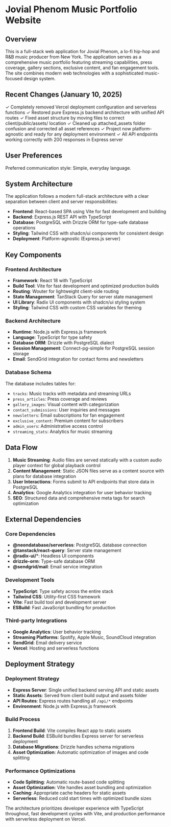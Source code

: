 # Jovial Phenom Music Portfolio Website

## Overview

This is a full-stack web application for Jovial Phenom, a lo-fi hip-hop and R&B music producer from New York. The application serves as a comprehensive music portfolio featuring streaming capabilities, press coverage, gallery sections, exclusive content, and fan engagement tools. The site combines modern web technologies with a sophisticated music-focused design system.

## Recent Changes (January 10, 2025)

✓ Completely removed Vercel deployment configuration and serverless functions
✓ Restored pure Express.js backend architecture with unified API routes
✓ Fixed asset structure by moving files to correct client/public/assets/ location
✓ Cleaned up attached_assets folder confusion and corrected all asset references
✓ Project now platform-agnostic and ready for any deployment environment
✓ All API endpoints working correctly with 200 responses in Express server

## User Preferences

Preferred communication style: Simple, everyday language.

## System Architecture

The application follows a modern full-stack architecture with a clear separation between client and server responsibilities:

- **Frontend**: React-based SPA using Vite for fast development and building
- **Backend**: Express.js REST API with TypeScript
- **Database**: PostgreSQL with Drizzle ORM for type-safe database operations
- **Styling**: Tailwind CSS with shadcn/ui components for consistent design
- **Deployment**: Platform-agnostic (Express.js server)

## Key Components

### Frontend Architecture
- **Framework**: React 18 with TypeScript
- **Build Tool**: Vite for fast development and optimized production builds
- **Routing**: Wouter for lightweight client-side routing
- **State Management**: TanStack Query for server state management
- **UI Library**: Radix UI components with shadcn/ui styling system
- **Styling**: Tailwind CSS with custom CSS variables for theming

### Backend Architecture
- **Runtime**: Node.js with Express.js framework
- **Language**: TypeScript for type safety
- **Database ORM**: Drizzle with PostgreSQL dialect
- **Session Management**: Connect-pg-simple for PostgreSQL session storage
- **Email**: SendGrid integration for contact forms and newsletters

### Database Schema
The database includes tables for:
- `tracks`: Music tracks with metadata and streaming URLs
- `press_articles`: Press coverage and reviews
- `gallery_images`: Visual content with categorization
- `contact_submissions`: User inquiries and messages
- `newsletters`: Email subscriptions for fan engagement
- `exclusive_content`: Premium content for subscribers
- `admin_users`: Administrative access control
- `streaming_stats`: Analytics for music streaming

## Data Flow

1. **Music Streaming**: Audio files are served statically with a custom audio player context for global playback control
2. **Content Management**: Static JSON files serve as a content source with plans for database integration
3. **User Interactions**: Forms submit to API endpoints that store data in PostgreSQL
4. **Analytics**: Google Analytics integration for user behavior tracking
5. **SEO**: Structured data and comprehensive meta tags for search optimization

## External Dependencies

### Core Dependencies
- **@neondatabase/serverless**: PostgreSQL database connection
- **@tanstack/react-query**: Server state management
- **@radix-ui/***: Headless UI components
- **drizzle-orm**: Type-safe database ORM
- **@sendgrid/mail**: Email service integration

### Development Tools
- **TypeScript**: Type safety across the entire stack
- **Tailwind CSS**: Utility-first CSS framework
- **Vite**: Fast build tool and development server
- **ESBuild**: Fast JavaScript bundling for production

### Third-party Integrations
- **Google Analytics**: User behavior tracking
- **Streaming Platforms**: Spotify, Apple Music, SoundCloud integration
- **SendGrid**: Email delivery service
- **Vercel**: Hosting and serverless functions

## Deployment Strategy

### Deployment Strategy
- **Express Server**: Single unified backend serving API and static assets
- **Static Assets**: Served from client build output and assets folder
- **API Routes**: Express routes handling all `/api/*` endpoints
- **Environment**: Node.js with Express.js framework

### Build Process
1. **Frontend Build**: Vite compiles React app to static assets
2. **Backend Build**: ESBuild bundles Express server for serverless deployment
3. **Database Migrations**: Drizzle handles schema migrations
4. **Asset Optimization**: Automatic optimization of images and code splitting

### Performance Optimizations
- **Code Splitting**: Automatic route-based code splitting
- **Asset Optimization**: Vite handles asset bundling and optimization
- **Caching**: Appropriate cache headers for static assets
- **Serverless**: Reduced cold start times with optimized bundle sizes

The architecture prioritizes developer experience with TypeScript throughout, fast development cycles with Vite, and production performance with serverless deployment on Vercel.